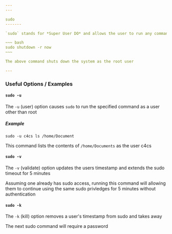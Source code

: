 ```yaml
---
---

sudo
-------

`sudo` stands for *Super User DO* and allows the user to run any command as the root user

~~~ bash
sudo shutdown -r now
~~~

The above command shuts down the system as the root user

---
```


### Useful Options / Examples

#### `sudo -u`

The `-u` (user) option causes `sudo` to run the specified command as a user other than root

##### Example

`sudo -u c4cs ls /home/Document`

This command lists the contents of `/home/Documents` as the user c4cs

#### `sudo -v`

The `-v` (validate) option updates the users timestamp and extends the sudo timeout for 5 minutes

Assuming one already has sudo access, running this command will allowing them to continue using the same sudo privledges for 5 minutes without authentication

#### `sudo -k`

The `-k` (kill) option removes a user's timestamp from sudo and takes away

The next sudo command will require a password
